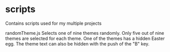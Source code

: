 # scripts
 Contains scripts used for my multiple projects

randomTheme.js
Selects one of nine themes randomly. Only five out of nine themes are selected for each theme. One of the themes has a hidden Easter egg. The theme text can also be hidden with the push of the "B" key.